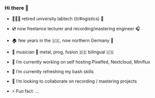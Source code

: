 ### Hi there 👋

- 🧑🏼‍💻 retired university labtech (it/#ogistics) 🏫
- 💿 now freelance lecturer and recording/mastering engineer 🎧
- 🏠 few years in the 🇺🇸, now northern Germany 🌊
- 🎸 musician 🤘 metal, prog, fusion 🇩🇪 bilingual 🇺🇸

-  🔭 I’m currently working on self hosting Pixelfed, Nextcloud, Miniflux
- 🌱 I’m currently refreshing my bash skills
- 👯 I’m looking to collaborate on recording / mastering projects
- ⚡ Fun fact: ...

